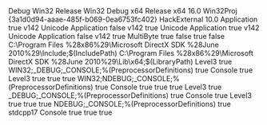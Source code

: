 <?xml version="1.0" encoding="utf-8"?>
<Project DefaultTargets="Build" xmlns="http://schemas.microsoft.com/developer/msbuild/2003">
  <ItemGroup Label="ProjectConfigurations">
    <ProjectConfiguration Include="Debug|Win32">
      <Configuration>Debug</Configuration>
      <Platform>Win32</Platform>
    </ProjectConfiguration>
    <ProjectConfiguration Include="Release|Win32">
      <Configuration>Release</Configuration>
      <Platform>Win32</Platform>
    </ProjectConfiguration>
    <ProjectConfiguration Include="Debug|x64">
      <Configuration>Debug</Configuration>
      <Platform>x64</Platform>
    </ProjectConfiguration>
    <ProjectConfiguration Include="Release|x64">
      <Configuration>Release</Configuration>
      <Platform>x64</Platform>
    </ProjectConfiguration>
  </ItemGroup>
  <PropertyGroup Label="Globals">
    <VCProjectVersion>16.0</VCProjectVersion>
    <Keyword>Win32Proj</Keyword>
    <ProjectGuid>{3a1d0d94-aaae-485f-b069-0ea6753fc402}</ProjectGuid>
    <RootNamespace>HackExternal</RootNamespace>
    <WindowsTargetPlatformVersion>10.0</WindowsTargetPlatformVersion>
  </PropertyGroup>
  <Import Project="$(VCTargetsPath)\Microsoft.Cpp.Default.props" />
  <PropertyGroup Condition="'$(Configuration)|$(Platform)'=='Debug|Win32'" Label="Configuration">
    <ConfigurationType>Application</ConfigurationType>
    <UseDebugLibraries>true</UseDebugLibraries>
    <PlatformToolset>v142</PlatformToolset>
    <CharacterSet>Unicode</CharacterSet>
  </PropertyGroup>
  <PropertyGroup Condition="'$(Configuration)|$(Platform)'=='Release|Win32'" Label="Configuration">
    <ConfigurationType>Application</ConfigurationType>
    <UseDebugLibraries>false</UseDebugLibraries>
    <PlatformToolset>v142</PlatformToolset>
    <WholeProgramOptimization>true</WholeProgramOptimization>
    <CharacterSet>Unicode</CharacterSet>
  </PropertyGroup>
  <PropertyGroup Condition="'$(Configuration)|$(Platform)'=='Debug|x64'" Label="Configuration">
    <ConfigurationType>Application</ConfigurationType>
    <UseDebugLibraries>true</UseDebugLibraries>
    <PlatformToolset>v142</PlatformToolset>
    <CharacterSet>Unicode</CharacterSet>
  </PropertyGroup>
  <PropertyGroup Condition="'$(Configuration)|$(Platform)'=='Release|x64'" Label="Configuration">
    <ConfigurationType>Application</ConfigurationType>
    <UseDebugLibraries>false</UseDebugLibraries>
    <PlatformToolset>v142</PlatformToolset>
    <WholeProgramOptimization>true</WholeProgramOptimization>
    <CharacterSet>MultiByte</CharacterSet>
  </PropertyGroup>
  <Import Project="$(VCTargetsPath)\Microsoft.Cpp.props" />
  <ImportGroup Label="ExtensionSettings">
  </ImportGroup>
  <ImportGroup Label="Shared">
  </ImportGroup>
  <ImportGroup Label="PropertySheets" Condition="'$(Configuration)|$(Platform)'=='Debug|Win32'">
    <Import Project="$(UserRootDir)\Microsoft.Cpp.$(Platform).user.props" Condition="exists('$(UserRootDir)\Microsoft.Cpp.$(Platform).user.props')" Label="LocalAppDataPlatform" />
  </ImportGroup>
  <ImportGroup Label="PropertySheets" Condition="'$(Configuration)|$(Platform)'=='Release|Win32'">
    <Import Project="$(UserRootDir)\Microsoft.Cpp.$(Platform).user.props" Condition="exists('$(UserRootDir)\Microsoft.Cpp.$(Platform).user.props')" Label="LocalAppDataPlatform" />
  </ImportGroup>
  <ImportGroup Label="PropertySheets" Condition="'$(Configuration)|$(Platform)'=='Debug|x64'">
    <Import Project="$(UserRootDir)\Microsoft.Cpp.$(Platform).user.props" Condition="exists('$(UserRootDir)\Microsoft.Cpp.$(Platform).user.props')" Label="LocalAppDataPlatform" />
  </ImportGroup>
  <ImportGroup Label="PropertySheets" Condition="'$(Configuration)|$(Platform)'=='Release|x64'">
    <Import Project="$(UserRootDir)\Microsoft.Cpp.$(Platform).user.props" Condition="exists('$(UserRootDir)\Microsoft.Cpp.$(Platform).user.props')" Label="LocalAppDataPlatform" />
  </ImportGroup>
  <PropertyGroup Label="UserMacros" />
  <PropertyGroup Condition="'$(Configuration)|$(Platform)'=='Debug|Win32'">
    <LinkIncremental>true</LinkIncremental>
  </PropertyGroup>
  <PropertyGroup Condition="'$(Configuration)|$(Platform)'=='Release|Win32'">
    <LinkIncremental>false</LinkIncremental>
  </PropertyGroup>
  <PropertyGroup Condition="'$(Configuration)|$(Platform)'=='Debug|x64'">
    <LinkIncremental>true</LinkIncremental>
  </PropertyGroup>
  <PropertyGroup Condition="'$(Configuration)|$(Platform)'=='Release|x64'">
    <LinkIncremental>false</LinkIncremental>
    <IncludePath>C:\Program Files %28x86%29\Microsoft DirectX SDK %28June 2010%29\Include;$(IncludePath)</IncludePath>
    <LibraryPath>C:\Program Files %28x86%29\Microsoft DirectX SDK %28June 2010%29\Lib\x64;$(LibraryPath)</LibraryPath>
  </PropertyGroup>
  <ItemDefinitionGroup Condition="'$(Configuration)|$(Platform)'=='Debug|Win32'">
    <ClCompile>
      <WarningLevel>Level3</WarningLevel>
      <SDLCheck>true</SDLCheck>
      <PreprocessorDefinitions>WIN32;_DEBUG;_CONSOLE;%(PreprocessorDefinitions)</PreprocessorDefinitions>
      <ConformanceMode>true</ConformanceMode>
    </ClCompile>
    <Link>
      <SubSystem>Console</SubSystem>
      <GenerateDebugInformation>true</GenerateDebugInformation>
    </Link>
  </ItemDefinitionGroup>
  <ItemDefinitionGroup Condition="'$(Configuration)|$(Platform)'=='Release|Win32'">
    <ClCompile>
      <WarningLevel>Level3</WarningLevel>
      <FunctionLevelLinking>true</FunctionLevelLinking>
      <IntrinsicFunctions>true</IntrinsicFunctions>
      <SDLCheck>true</SDLCheck>
      <PreprocessorDefinitions>WIN32;NDEBUG;_CONSOLE;%(PreprocessorDefinitions)</PreprocessorDefinitions>
      <ConformanceMode>true</ConformanceMode>
    </ClCompile>
    <Link>
      <SubSystem>Console</SubSystem>
      <EnableCOMDATFolding>true</EnableCOMDATFolding>
      <OptimizeReferences>true</OptimizeReferences>
      <GenerateDebugInformation>true</GenerateDebugInformation>
    </Link>
  </ItemDefinitionGroup>
  <ItemDefinitionGroup Condition="'$(Configuration)|$(Platform)'=='Debug|x64'">
    <ClCompile>
      <WarningLevel>Level3</WarningLevel>
      <SDLCheck>true</SDLCheck>
      <PreprocessorDefinitions>_DEBUG;_CONSOLE;%(PreprocessorDefinitions)</PreprocessorDefinitions>
      <ConformanceMode>true</ConformanceMode>
    </ClCompile>
    <Link>
      <SubSystem>Console</SubSystem>
      <GenerateDebugInformation>true</GenerateDebugInformation>
    </Link>
  </ItemDefinitionGroup>
  <ItemDefinitionGroup Condition="'$(Configuration)|$(Platform)'=='Release|x64'">
    <ClCompile>
      <WarningLevel>Level3</WarningLevel>
      <FunctionLevelLinking>true</FunctionLevelLinking>
      <IntrinsicFunctions>true</IntrinsicFunctions>
      <SDLCheck>true</SDLCheck>
      <PreprocessorDefinitions>NDEBUG;_CONSOLE;%(PreprocessorDefinitions)</PreprocessorDefinitions>
      <ConformanceMode>true</ConformanceMode>
      <LanguageStandard>stdcpp17</LanguageStandard>
    </ClCompile>
    <Link>
      <SubSystem>Console</SubSystem>
      <EnableCOMDATFolding>true</EnableCOMDATFolding>
      <OptimizeReferences>true</OptimizeReferences>
      <GenerateDebugInformation>true</GenerateDebugInformation>
    </Link>
  </ItemDefinitionGroup>
  <ItemGroup>
    <ClCompile Include="imgui\imgui.cpp" />
    <ClCompile Include="imgui\imgui_demo.cpp" />
    <ClCompile Include="imgui\imgui_draw.cpp" />
    <ClCompile Include="imgui\imgui_impl_dx9.cpp" />
    <ClCompile Include="imgui\imgui_impl_win32.cpp" />
    <ClCompile Include="imgui\imgui_tables.cpp" />
    <ClCompile Include="imgui\imgui_widgets.cpp" />
    <ClCompile Include="main.cpp" />
    <ClCompile Include="Mhyprot\baseadress.cpp" />
    <ClCompile Include="Mhyprot\file_utils.cpp" />
    <ClCompile Include="Mhyprot\mhyprot.cpp" />
    <ClCompile Include="Mhyprot\service_utils.cpp" />
    <ClCompile Include="Mhyprot\utils.cpp" />
    <ClCompile Include="Mhyprot\win_utils.cpp" />
  </ItemGroup>
  <ItemGroup>
    <ClInclude Include="cfg.h" />
    <ClInclude Include="function.h" />
    <ClInclude Include="imgui\imconfig.h" />
    <ClInclude Include="imgui\imgui.h" />
    <ClInclude Include="imgui\imgui_impl_dx9.h" />
    <ClInclude Include="imgui\imgui_impl_win32.h" />
    <ClInclude Include="imgui\imgui_internal.h" />
    <ClInclude Include="imgui\imstb_rectpack.h" />
    <ClInclude Include="imgui\imstb_textedit.h" />
    <ClInclude Include="imgui\imstb_truetype.h" />
    <ClInclude Include="Mhyprot\baseadress.h" />
    <ClInclude Include="Mhyprot\file_utils.hpp" />
    <ClInclude Include="Mhyprot\log.h" />
    <ClInclude Include="Mhyprot\logger.hpp" />
    <ClInclude Include="Mhyprot\mhyprot.hpp" />
    <ClInclude Include="Mhyprot\nt.hpp" />
    <ClInclude Include="Mhyprot\raw_driver.hpp" />
    <ClInclude Include="Mhyprot\readbase.hpp" />
    <ClInclude Include="Mhyprot\service_utils.hpp" />
    <ClInclude Include="Mhyprot\utils.h" />
    <ClInclude Include="Mhyprot\win_utils.hpp" />
    <ClInclude Include="offset.h" />
    <ClInclude Include="overlay.h" />
    <ClInclude Include="singleton.h" />
    <ClInclude Include="vector.h" />
  </ItemGroup>
  <Import Project="$(VCTargetsPath)\Microsoft.Cpp.targets" />
  <ImportGroup Label="ExtensionTargets">
  </ImportGroup>
</Project>
